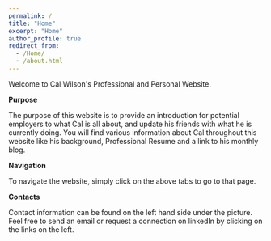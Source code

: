 ```yaml
---
permalink: /
title: "Home"
excerpt: "Home"
author_profile: true
redirect_from: 
  - /Home/
  - /about.html
---
```



Welcome to Cal Wilson's Professional and Personal Website. 


**Purpose**

The purpose of this website is to provide an introduction for potential employers to what Cal is all about, and update his friends with what he is currently doing. You will find various information about Cal throughout this website like his background, Professional Resume and a link to his monthly blog. 


**Navigation**

To navigate the website, simply click on the above tabs to go to that page. 


**Contacts**

Contact information can be found on the left hand side under the picture. Feel free to send an email or request a connection on linkedIn by clicking on the links on the left.



